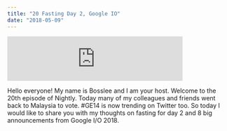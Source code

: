 ```yaml
---
title: "20 Fasting Day 2, Google IO"
date: "2018-05-09"
---
```


<iframe src="https://anchor.fm/bosslee/embed/episodes/20-Fasting-Day-2--Google-IO-e1em28" width="400px" height="102px" frameborder="0" scrolling="no"></iframe>

 Hello everyone! My name is Bosslee and I am your host. Welcome to the 20th episode of Nightly. Today many of my colleagues and friends went back to Malaysia to vote. #GE14 is now trending on Twitter too. So today I would like to share you with my thoughts on fasting for day 2 and 8 big announcements from Google I/O 2018.
